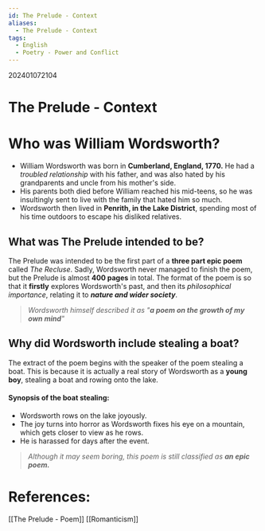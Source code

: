 ```yaml
---
id: The Prelude - Context
aliases:
  - The Prelude - Context
tags:
  - English
  - Poetry - Power and Conflict
---
```


202401072104
# The Prelude - Context

# Who was William Wordsworth?

- William Wordsworth was born in **Cumberland, England, 1770.** He had a *troubled relationship* with his father, and was also hated by his grandparents and uncle from his mother's side.
- His parents both died before William reached his mid-teens, so he was insultingly sent to live with the family that hated him so much.
- Wordsworth then lived in **Penrith, in the Lake District**, spending most of his time outdoors to escape his disliked relatives.

## What was The Prelude intended to be?

The Prelude was intended to be the first part of a **three part epic poem** called *The Recluse*. Sadly, Wordsworth never managed to finish the poem, but the Prelude is almost **400 pages** in total. The format of the poem is so that it **firstly** explores Wordsworth's past, and then its *philosophical importance*, relating it to ***nature and wider society***.

>*Wordsworth himself described it as "**a poem on the growth of my own mind**"*

## Why did Wordsworth include stealing a boat?

The extract of the poem begins with the speaker of the poem stealing a boat. This is because it is actually a real story of Wordsworth as a **young boy**, stealing a boat and rowing onto the lake.

#### Synopsis of the boat stealing:

- Wordsworth rows on the lake joyously.
- The joy turns into horror as Wordsworth fixes his eye on a mountain, which gets closer to view as he rows.
- He is harassed for days after the event.

>*Although it may seem boring, this poem is still classified as **an epic poem.*** 


# References:
[[The Prelude - Poem]]
[[Romanticism]]
